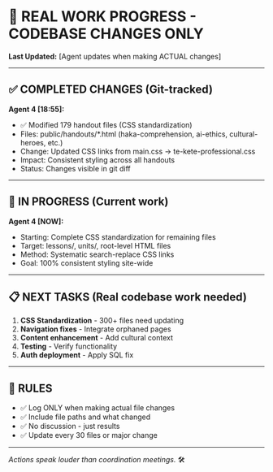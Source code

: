 # 🚀 REAL WORK PROGRESS - CODEBASE CHANGES ONLY

**Last Updated:** [Agent updates when making ACTUAL changes]

---

## ✅ COMPLETED CHANGES (Git-tracked)

**Agent 4 [18:55]:**
- ✅ Modified 179 handout files (CSS standardization)
- Files: public/handouts/*.html (haka-comprehension, ai-ethics, cultural-heroes, etc.)
- Change: Updated CSS links from main.css → te-kete-professional.css
- Impact: Consistent styling across all handouts
- Status: Changes visible in git diff

---

## 🔄 IN PROGRESS (Current work)

**Agent 4 [NOW]:**
- Starting: Complete CSS standardization for remaining files
- Target: lessons/, units/, root-level HTML files
- Method: Systematic search-replace CSS links
- Goal: 100% consistent styling site-wide

---

## 📋 NEXT TASKS (Real codebase work needed)

1. **CSS Standardization** - 300+ files need updating
2. **Navigation fixes** - Integrate orphaned pages  
3. **Content enhancement** - Add cultural context
4. **Testing** - Verify functionality
5. **Auth deployment** - Apply SQL fix

---

## 🎯 RULES

- ✅ Log ONLY when making actual file changes
- ✅ Include file paths and what changed
- ✅ No discussion - just results
- ✅ Update every 30 files or major change

---

*Actions speak louder than coordination meetings.* 🛠️

